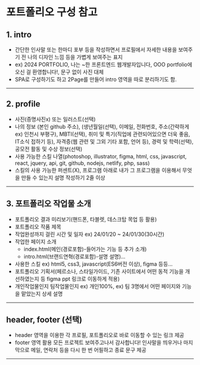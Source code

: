 # 포트폴리오 구성 참고
## 1. intro
* 간단한 인사말 또는 한마디 포부 등을 작성하면서 프로필에서 자세한 내용을 보여주기 전 나의 디자인 느낌 등을 가볍게 보여주는 표지
* ex) 2024 PORTFOLIO, 나는 ~한 프론트엔드 웹개발자입니다, OOO portfolio에 오신 걸 환영합니다!, 문구 없이 사진 대체
* SPA로 구성하기도 하고 2Page를 만들어 intro 영역을 따로 분리하기도 함.
------------------
## 2. profile
* 사진(증명사진x) 또는 일러스트(선택)
* 나의 정보 (본인 github 주소), (생년월일(선택), 이메일, 전화번호, 주소(간략하게 ex) 인천시 부평구), MBTI(선택), 취미 및 특기(직업에 관련되어있으면 더욱 좋음, IT소식 접하기 등), 자격증(웹 관련 및 그외 기타 포함, 언어 등), 경력 및 학력(선택), 공모전 활동 및 수상 정보(선택)
* 사용 가능한 스킬 나열(photoshop, illustrator, figma, html, css, javascript, react, jquery, api, git, github, nodejs, netlify, php, sass)
* 스킬의 사용 가능한 퍼센트(X), 프로그램 아래로 내가 그 프로그램을 이용해서 무엇을 만들 수 있는지 설명 작성하기 2줄 이상
------------------
## 3. 포트폴리오 작업물 소개
* 포트폴리오 결과 미리보기(핸드폰, 타블렛, 데스크탑 목업 등 활용)
* 포트폴리오 작품 제목
* 작업완성까지 걸린 시간 및 일자 ex) 24/01/20 ~ 24/01/30(30시간)
* 작업한 페이지 소개
    - index.html(메인(경로포함)-들어가는 기능 등 추가 소개)
    - intro.html(브랜드연혁(경로포함)-설명 설명)...
* 사용한 스킬 ex) html5, css3, javascript(ES6버전 이상), figma 등등...
* 포트폴리오 기획서(페르소나, 스타일가이드, 기존 사이트에서 어떤 동적 기능을 개선하였는지 등 figma ppt 링크로 이동하게 적용)
* 개인작업물인지 팀작업물인지 ex) 개인100%, ex) 팀 3명에서 어떤 페이지와 기능을 맡았는지 상세 설명
------------------
## header, footer (선택)
* header 영역을 이용한 각 프로필, 포트폴리오로 바로 이동할 수 있는 링크 제공
* footer 영역 활용 모든 프로젝트 보여주고나서 감사합니다! 인사말을 띄우거나 마지막으로 메일, 연락처 등을 다시 한 번 어필하고 종료 문구 제공
------------------